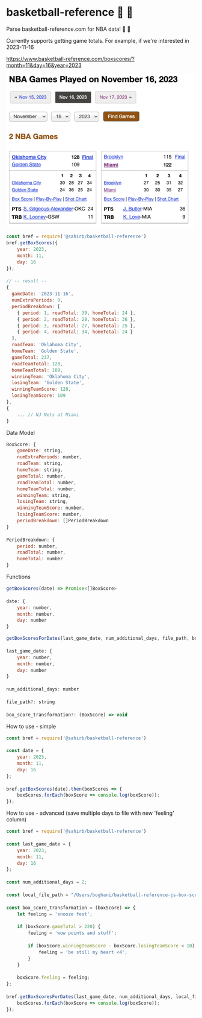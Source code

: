 # basketball-reference 🏀 🧬

Parse basketball-reference.com for NBA data! 🏀 🧬


Currently supports getting game totals. For example, if we're interested in 2023-11-16

https://www.basketball-reference.com/boxscores/?month=11&day=16&year=2023

![alt text](example_screenshot.png "OKC at GSW")

```javascript
const bref = require('@sahirb/basketball-reference')
bref.getBoxScores({
    year: 2023,
    month: 11,
    day: 16
});

// -- result --
{
  gameDate: '2023-11-16',
  numExtraPeriods: 0,
  periodBreakdown: [
    { period: 1, roadTotal: 39, homeTotal: 24 },
    { period: 2, roadTotal: 28, homeTotal: 36 },
    { period: 3, roadTotal: 27, homeTotal: 25 },
    { period: 4, roadTotal: 34, homeTotal: 24 }
  ],
  roadTeam: 'Oklahoma City',
  homeTeam: 'Golden State',
  gameTotal: 237,
  roadTeamTotal: 128,
  homeTeamTotal: 109,
  winningTeam: 'Oklahoma City',
  losingTeam: 'Golden State',
  winningTeamScore: 128,
  losingTeamScore: 109
},
{
    ... // NJ Nets at Miami
}
```

Data Model
```javascript
BoxScore: {
    gameDate: string,
    numExtraPeriods: number,
    roadTeam: string,
    homeTeam: string,
    gameTotal: number,
    roadTeamTotal: number,
    homeTeamTotal: number,
    winningTeam: string,
    losingTeam: string,
    winningTeamScore: number,
    losingTeamScore: number,
    periodBreakdown: []PeriodBreakdown
}

PeriodBreakdown: {
    period: number,
    roadTotal: number,
    homeTotal: number
}
```

Functions
```javascript
getBoxScores(date) => Promise<[]BoxScore>

date: {
    year: number,
    month: number,
    day: number
}
```
```javascript
getBoxScoresForDates(last_game_date, num_additional_days, file_path, box_score_transformation) => Promise<[]BoxScore>

last_game_date: {
    year: number,
    month: number,
    day: number
}

num_additional_days: number

file_path?: string

box_score_transformation?: (BoxScore) => void
```

How to use - simple
```javascript
const bref = require('@sahirb/basketball-reference')

const date = {
    year: 2023,
    month: 11,
    day: 16
};

bref.getBoxScores(date).then(boxScores => {
    boxScores.forEach(boxScore => console.log(boxScore));
});

```

How to use - advanced (save multiple days to file with new 'feeling' column)
```javascript
const bref = require('@sahirb/basketball-reference')

const last_game_date = {
    year: 2023,
    month: 11,
    day: 16
};

const num_additional_days = 2;

const local_file_path = "/Users/boghani/basketball-reference-js-box-score/output_json.txt";

const box_score_transformation = (boxScore) => {
    let feeling = 'snooze fest';

    if (boxScore.gameTotal > 220) {
        feeling = 'wow points and stuff';

        if (boxScore.winningTeamScore - boxScore.losingTeamScore < 10) {
            feeling = 'be still my heart <4';
        }
    }

    boxScore.feeling = feeling;
};

bref.getBoxScoresForDates(last_game_date, num_additional_days, local_file_path, box_score_transformation).then(boxScores => {
    boxScores.forEach(boxScore => console.log(boxScore));
});

```
